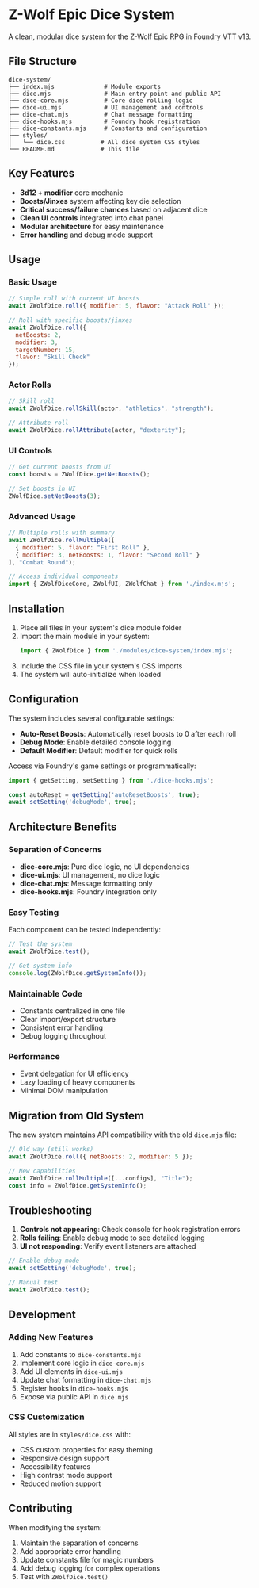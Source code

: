 # Z-Wolf Epic Dice System

A clean, modular dice system for the Z-Wolf Epic RPG in Foundry VTT v13.

## File Structure

```
dice-system/
├── index.mjs              # Module exports
├── dice.mjs               # Main entry point and public API
├── dice-core.mjs          # Core dice rolling logic
├── dice-ui.mjs            # UI management and controls
├── dice-chat.mjs          # Chat message formatting
├── dice-hooks.mjs         # Foundry hook registration
├── dice-constants.mjs     # Constants and configuration
├── styles/
│   └── dice.css          # All dice system CSS styles
└── README.md             # This file
```

## Key Features

- **3d12 + modifier** core mechanic
- **Boosts/Jinxes** system affecting key die selection
- **Critical success/failure chances** based on adjacent dice
- **Clean UI controls** integrated into chat panel
- **Modular architecture** for easy maintenance
- **Error handling** and debug mode support

## Usage

### Basic Usage

```javascript
// Simple roll with current UI boosts
await ZWolfDice.roll({ modifier: 5, flavor: "Attack Roll" });

// Roll with specific boosts/jinxes
await ZWolfDice.roll({ 
  netBoosts: 2, 
  modifier: 3, 
  targetNumber: 15,
  flavor: "Skill Check" 
});
```

### Actor Rolls

```javascript
// Skill roll
await ZWolfDice.rollSkill(actor, "athletics", "strength");

// Attribute roll  
await ZWolfDice.rollAttribute(actor, "dexterity");
```

### UI Controls

```javascript
// Get current boosts from UI
const boosts = ZWolfDice.getNetBoosts();

// Set boosts in UI
ZWolfDice.setNetBoosts(3);
```

### Advanced Usage

```javascript
// Multiple rolls with summary
await ZWolfDice.rollMultiple([
  { modifier: 5, flavor: "First Roll" },
  { modifier: 3, netBoosts: 1, flavor: "Second Roll" }
], "Combat Round");

// Access individual components
import { ZWolfDiceCore, ZWolfUI, ZWolfChat } from './index.mjs';
```

## Installation

1. Place all files in your system's dice module folder
2. Import the main module in your system:
   ```javascript
   import { ZWolfDice } from './modules/dice-system/index.mjs';
   ```
3. Include the CSS file in your system's CSS imports
4. The system will auto-initialize when loaded

## Configuration

The system includes several configurable settings:

- **Auto-Reset Boosts**: Automatically reset boosts to 0 after each roll
- **Debug Mode**: Enable detailed console logging  
- **Default Modifier**: Default modifier for quick rolls

Access via Foundry's game settings or programmatically:

```javascript
import { getSetting, setSetting } from './dice-hooks.mjs';

const autoReset = getSetting('autoResetBoosts', true);
await setSetting('debugMode', true);
```

## Architecture Benefits

### Separation of Concerns
- **dice-core.mjs**: Pure dice logic, no UI dependencies
- **dice-ui.mjs**: UI management, no dice logic
- **dice-chat.mjs**: Message formatting only
- **dice-hooks.mjs**: Foundry integration only

### Easy Testing
Each component can be tested independently:

```javascript
// Test the system
await ZWolfDice.test();

// Get system info
console.log(ZWolfDice.getSystemInfo());
```

### Maintainable Code
- Constants centralized in one file
- Clear import/export structure
- Consistent error handling
- Debug logging throughout

### Performance
- Event delegation for UI efficiency
- Lazy loading of heavy components
- Minimal DOM manipulation

## Migration from Old System

The new system maintains API compatibility with the old `dice.mjs` file:

```javascript
// Old way (still works)
await ZWolfDice.roll({ netBoosts: 2, modifier: 5 });

// New capabilities
await ZWolfDice.rollMultiple([...configs], "Title");
const info = ZWolfDice.getSystemInfo();
```

## Troubleshooting

1. **Controls not appearing**: Check console for hook registration errors
2. **Rolls failing**: Enable debug mode to see detailed logging
3. **UI not responding**: Verify event listeners are attached

```javascript
// Enable debug mode
await setSetting('debugMode', true);

// Manual test
await ZWolfDice.test();
```

## Development

### Adding New Features

1. Add constants to `dice-constants.mjs`
2. Implement core logic in `dice-core.mjs`
3. Add UI elements in `dice-ui.mjs` 
4. Update chat formatting in `dice-chat.mjs`
5. Register hooks in `dice-hooks.mjs`
6. Expose via public API in `dice.mjs`

### CSS Customization

All styles are in `styles/dice.css` with:
- CSS custom properties for easy theming
- Responsive design support
- Accessibility features
- High contrast mode support
- Reduced motion support

## Contributing

When modifying the system:
1. Maintain the separation of concerns
2. Add appropriate error handling  
3. Update constants file for magic numbers
4. Add debug logging for complex operations
5. Test with `ZWolfDice.test()`

